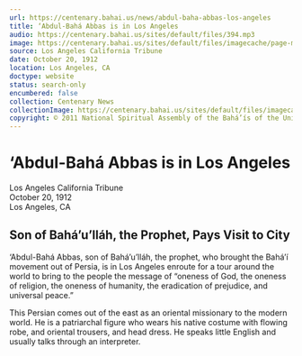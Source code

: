 ```yaml
---
url: https://centenary.bahai.us/news/abdul-baha-abbas-los-angeles
title: ‘Abdul-Bahá Abbas is in Los Angeles
audio: https://centenary.bahai.us/sites/default/files/394.mp3
image: https://centenary.bahai.us/sites/default/files/imagecache/page-main-image/images/press_clippings/10-20-1912%20LA%20Tribune%20Abdul-Baha%20Abbas%20is%20in%20Los%20Angeles%28E%29.png
source: Los Angeles California Tribune
date: October 20, 1912
location: Los Angeles, CA
doctype: website
status: search-only
encumbered: false
collection: Centenary News
collectionImage: https://centenary.bahai.us/sites/default/files/imagecache/theme-image/main_image/abdulbaha-overview-small_0.jpg
copyright: © 2011 National Spiritual Assembly of the Bahá’ís of the United States
---
```



# ‘Abdul-Bahá Abbas is in Los Angeles

Los Angeles California Tribune  
October 20, 1912  
Los Angeles, CA  



Son of Bahá’u’lláh, the Prophet, Pays Visit to City
---------------------------------------------------

‘Abdul-Bahá Abbas, son of Bahá’u’lláh, the prophet, who brought the Bahá’í movement out of Persia, is in Los Angeles enroute for a tour around the world to bring to the people the message of “oneness of God, the oneness of religion, the oneness of humanity, the eradication of prejudice, and universal peace.”

This Persian comes out of the east as an oriental missionary to the modern world. He is a patriarchal figure who wears his native costume with flowing robe, and oriental trousers, and head dress. He speaks little English and usually talks through an interpreter.